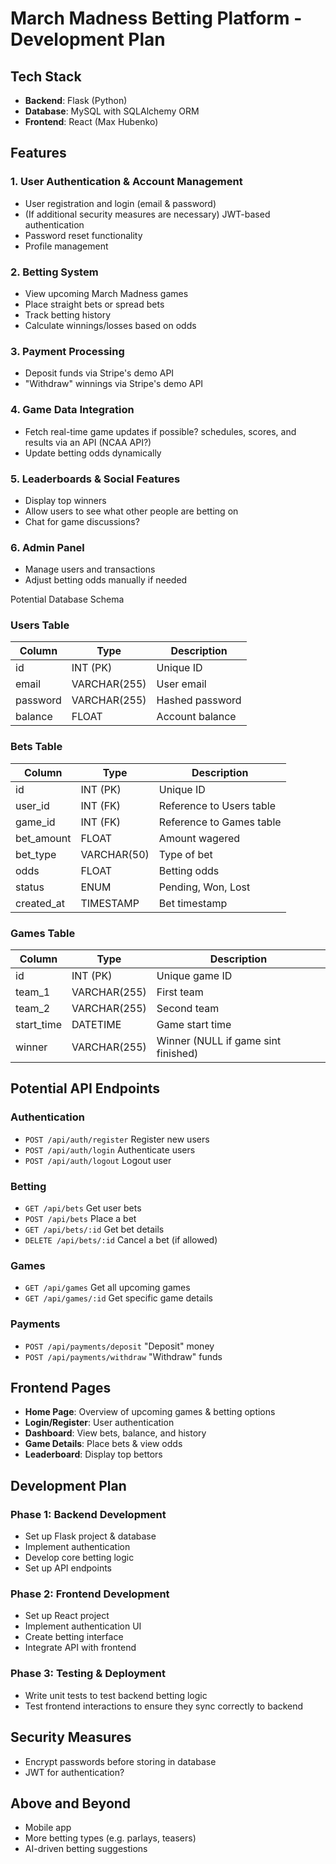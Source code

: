 # March Madness Betting Platform - Development Plan

## Tech Stack
- **Backend**: Flask (Python)
- **Database**: MySQL with SQLAlchemy ORM
- **Frontend**: React (Max Hubenko)

## Features
### 1. User Authentication & Account Management
- User registration and login (email & password)
- (If additional security measures are necessary) JWT-based authentication
- Password reset functionality
- Profile management

### 2. Betting System
- View upcoming March Madness games
- Place straight bets or spread bets
- Track betting history
- Calculate winnings/losses based on odds

### 3. Payment Processing
- Deposit funds via Stripe's demo API
- "Withdraw" winnings via Stripe's demo API

### 4. Game Data Integration
- Fetch real-time game updates if possible? schedules, scores, and results via an API (NCAA API?)
- Update betting odds dynamically

### 5. Leaderboards & Social Features
- Display top winners
- Allow users to see what other people are betting on
- Chat for game discussions?

### 6. Admin Panel
- Manage users and transactions
- Adjust betting odds manually if needed

Potential Database Schema
### Users Table
| Column       | Type         | Description |
|-------------|-------------|-------------|
| id          | INT (PK)     | Unique ID   |
| email       | VARCHAR(255) | User email  |
| password    | VARCHAR(255) | Hashed password |
| balance     | FLOAT        | Account balance |

### Bets Table
| Column      | Type         | Description |
|------------|-------------|-------------|
| id         | INT (PK)     | Unique ID   |
| user_id    | INT (FK)     | Reference to Users table |
| game_id    | INT (FK)     | Reference to Games table |
| bet_amount | FLOAT        | Amount wagered |
| bet_type   | VARCHAR(50)  | Type of bet |
| odds       | FLOAT        | Betting odds |
| status     | ENUM        | Pending, Won, Lost |
| created_at | TIMESTAMP   | Bet timestamp |

### Games Table
| Column      | Type         | Description |
|------------|-------------|-------------|
| id         | INT (PK)     | Unique game ID |
| team_1     | VARCHAR(255) | First team |
| team_2     | VARCHAR(255) | Second team |
| start_time | DATETIME     | Game start time |
| winner     | VARCHAR(255) | Winner (NULL if game sint finished) |

## Potential API Endpoints
### Authentication
- `POST /api/auth/register`  Register new users
- `POST /api/auth/login`  Authenticate users
- `POST /api/auth/logout`  Logout user

### Betting
- `GET /api/bets`  Get user bets
- `POST /api/bets`  Place a bet
- `GET /api/bets/:id`  Get bet details
- `DELETE /api/bets/:id`  Cancel a bet (if allowed)

### Games
- `GET /api/games`  Get all upcoming games
- `GET /api/games/:id`  Get specific game details

### Payments
- `POST /api/payments/deposit`  "Deposit" money
- `POST /api/payments/withdraw`  "Withdraw" funds

## Frontend Pages
- **Home Page**: Overview of upcoming games & betting options
- **Login/Register**: User authentication
- **Dashboard**: View bets, balance, and history
- **Game Details**: Place bets & view odds
- **Leaderboard**: Display top bettors

## Development Plan
### Phase 1: Backend Development
- Set up Flask project & database
- Implement authentication
- Develop core betting logic
- Set up API endpoints

### Phase 2: Frontend Development
- Set up React project
- Implement authentication UI
- Create betting interface
- Integrate API with frontend

### Phase 3: Testing & Deployment
- Write unit tests to test backend betting logic
- Test frontend interactions to ensure they sync correctly to backend

## Security Measures
- Encrypt passwords before storing in database
- JWT for authentication?

## Above and Beyond
- Mobile app
- More betting types (e.g. parlays, teasers)
- AI-driven betting suggestions



